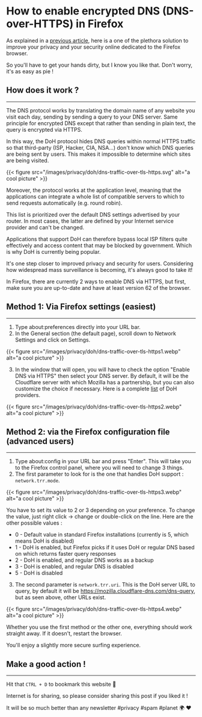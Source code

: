 # How to enable encrypted DNS (DNS-over-HTTPS) in Firefox


As explained in a [previous article](/privacy/how-to-choose-dns-servers-1.1.1.1-8.8.8.8-or-9.9.9.9/), here is a one of the plethora solution to improve your privacy and your security online dedicated to the Firefox browser.


So you'll have to get your hands dirty, but I know you like that.
Don't worry, it's as easy as pie !

## How does it work \? 
---
The DNS protocol works by translating the domain name of any website you visit each day, sending by sending a query to your DNS server. Same principle for encrypted DNS except that rather than sending in plain text, the query is encrypted via HTTPS.

In this way, the DoH protocol hides DNS queries within normal HTTPS traffic so that third-party (ISP, Hacker, CIA, NSA...) don't know which DNS queries are being sent by users. This makes it impossible to determine which sites are being visited.

{{< figure src="/images/privacy/doh/dns-traffic-over-tls-https.svg" alt="a cool picture" >}} 

Moreover, the protocol works at the application level, meaning that the applications can integrate a whole list of compatible servers to which to send requests automatically (e.g. round robin). 

This list is prioritized over the default DNS settings advertised by your router. In most cases, the latter are defined by your Internet service provider and can't be changed.

Applications that support DoH can therefore bypass local ISP filters quite effectively and access content that may be blocked by government. Which is why DoH is currently being popular. 

It's one step closer to improved privacy and security for users. Considering how widespread mass surveillance is becoming, it's always good to take it!

In Firefox, there are currently 2 ways to enable DNS via HTTPS, but first, make sure you are up-to-date and have at least version 62 of the browser.

## Method 1: Via Firefox settings (easiest)
---
1. Type about:preferences directly into your URL bar.
2. In the General section (the default page), scroll down to Network Settings and click on Settings.

{{< figure src="/images/privacy/doh/dns-traffic-over-tls-https1.webp" alt="a cool picture" >}} 

3. In the window that will open, you will have to check the option "Enable DNS via HTTPS" then select your DNS server. By default, it will be the Cloudflare server with which Mozilla has a partnership, but you can also customize the choice if necessary. Here is a complete [list](https://github.com/curl/curl/wiki/DNS-over-HTTPS) of DoH providers.

{{< figure src="/images/privacy/doh/dns-traffic-over-tls-https2.webp" alt="a cool picture" >}} 

## Method 2: via the Firefox configuration file (advanced users)
---
1. Type about:config in your URL bar and press "Enter". This will take you to the Firefox control panel, where you will need to change 3 things.
2. The first parameter to look for is the one that handles DoH support : `network.trr.mode`. 

{{< figure src="/images/privacy/doh/dns-traffic-over-tls-https3.webp" alt="a cool picture" >}} 

You have to set its value to 2 or 3 depending on your preference. To change the value, just right click -> change or double-click on the line. Here are the other possible values : 

- 0 - Default value in standard Firefox installations (currently is 5, which means DoH is disabled)
- 1 - DoH is enabled, but Firefox picks if it uses DoH or regular DNS based on which returns faster query responses
- 2 - DoH is enabled, and regular DNS works as a backup
- 3 - DoH is enabled, and regular DNS is disabled 
- 5 - DoH is disabled

3. The second parameter is `network.trr.uri`. This is the DoH server URL to query, by default it will be https://mozilla.cloudflare-dns.com/dns-query, but as seen above, other URLs exist.

{{< figure src="/images/privacy/doh/dns-traffic-over-tls-https4.webp" alt="a cool picture" >}} 

Whether you use the first method or the other one, everything should work straight away. If it doesn't, restart the browser.

You'll enjoy a slightly more secure surfing experience.

## Make a good action !
---
Hit that `CTRL + D` to bookmark this website 🔖

Internet is for sharing, so please consider sharing this post if you liked it !

It will be so much better than any newsletter #privacy #spam #planet 🌍 ❤️

